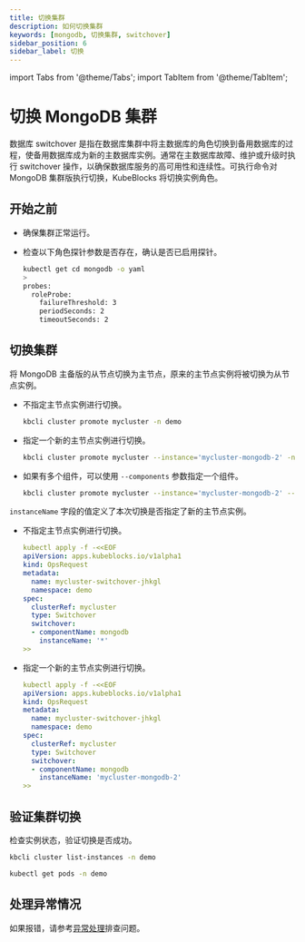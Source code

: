 ```yaml
---
title: 切换集群
description: 如何切换集群
keywords: [mongodb, 切换集群, switchover]
sidebar_position: 6
sidebar_label: 切换
---
```


import Tabs from '@theme/Tabs';
import TabItem from '@theme/TabItem';

# 切换 MongoDB 集群

数据库 switchover 是指在数据库集群中将主数据库的角色切换到备用数据库的过程，使备用数据库成为新的主数据库实例。通常在主数据库故障、维护或升级时执行 switchover 操作，以确保数据库服务的高可用性和连续性。可执行命令对 MongoDB 集群版执行切换，KubeBlocks 将切换实例角色。

## 开始之前

* 确保集群正常运行。
* 检查以下角色探针参数是否存在，确认是否已启用探针。

   ```bash
   kubectl get cd mongodb -o yaml
   >
   probes:
     roleProbe:
       failureThreshold: 3
       periodSeconds: 2
       timeoutSeconds: 2
   ```

## 切换集群

将 MongoDB 主备版的从节点切换为主节点，原来的主节点实例将被切换为从节点实例。

<Tabs>

<TabItem value="kbcli" label="kbcli" default>

* 不指定主节点实例进行切换。

    ```bash
    kbcli cluster promote mycluster -n demo
    ```

* 指定一个新的主节点实例进行切换。

    ```bash
    kbcli cluster promote mycluster --instance='mycluster-mongodb-2' -n demo
    ```

* 如果有多个组件，可以使用 `--components` 参数指定一个组件。

    ```bash
    kbcli cluster promote mycluster --instance='mycluster-mongodb-2' --components='mongodb' -n demo
    ```

</TabItem>

<TabItem value="kubectl" label="kubectl">

`instanceName` 字段的值定义了本次切换是否指定了新的主节点实例。

* 不指定主节点实例进行切换。

  ```yaml
  kubectl apply -f -<<EOF
  apiVersion: apps.kubeblocks.io/v1alpha1
  kind: OpsRequest
  metadata:
    name: mycluster-switchover-jhkgl
    namespace: demo
  spec:
    clusterRef: mycluster
    type: Switchover
    switchover:
    - componentName: mongodb
      instanceName: '*'
  >>
  ```

* 指定一个新的主节点实例进行切换。

  ```yaml
  kubectl apply -f -<<EOF
  apiVersion: apps.kubeblocks.io/v1alpha1
  kind: OpsRequest
  metadata:
    name: mycluster-switchover-jhkgl
    namespace: demo
  spec:
    clusterRef: mycluster
    type: Switchover
    switchover:
    - componentName: mongodb
      instanceName: 'mycluster-mongodb-2'
  >>
  ```

</TabItem>

</Tabs>

## 验证集群切换

检查实例状态，验证切换是否成功。

<Tabs>

<TabItem value="kbcli" label="kbcli" default>

```bash
kbcli cluster list-instances -n demo
```

</TabItem>

<TabItem value="kubectl" label="kubectl">

```bash
kubectl get pods -n demo
```

</TabItem>

</Tabs>

## 处理异常情况

如果报错，请参考[异常处理](./../../handle-an-exception/handle-a-cluster-exception.md)排查问题。
